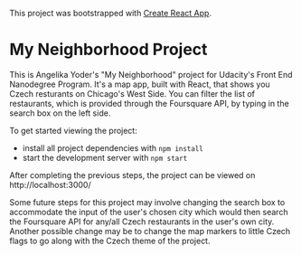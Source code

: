This project was bootstrapped with [Create React App](https://github.com/facebook/create-react-app).
# My Neighborhood Project

This is Angelika Yoder's "My Neighborhood" project for Udacity's Front End Nanodegree Program.
It's a map app, built with React,  that shows you Czech resturants on Chicago's West Side. You can filter the list of restaurants, which is provided through the Foursquare API, by typing in the search box on the left side.

To get started viewing the project:

* install all project dependencies with `npm install`
* start the development server with `npm start`

After completing the previous steps, the project can be viewed on http://localhost:3000/

Some future steps for this project may involve changing the search box to accommodate the input of the user's chosen city which would then search the Foursquare API for any/all Czech restaurants in the user's own city. Another possible change may be to change the map markers to little Czech flags to go along with the Czech theme of the project.
